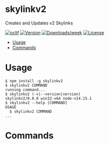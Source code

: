 skylinkv2
=========

Creates and Updates v2 Skylinks

[![oclif](https://img.shields.io/badge/cli-oclif-brightgreen.svg)](https://oclif.io)
[![Version](https://img.shields.io/npm/v/skylinkv2.svg)](https://npmjs.org/package/skylinkv2)
[![Downloads/week](https://img.shields.io/npm/dw/skylinkv2.svg)](https://npmjs.org/package/skylinkv2)
[![License](https://img.shields.io/npm/l/skylinkv2.svg)](https://github.com/dghelm/skylinkv2-cli-tool/blob/master/package.json)

<!-- toc -->
* [Usage](#usage)
* [Commands](#commands)
<!-- tocstop -->
# Usage
<!-- usage -->
```sh-session
$ npm install -g skylinkv2
$ skylinkv2 COMMAND
running command...
$ skylinkv2 (-v|--version|version)
skylinkv2/0.0.0 win32-x64 node-v14.15.1
$ skylinkv2 --help [COMMAND]
USAGE
  $ skylinkv2 COMMAND
...
```
<!-- usagestop -->
# Commands
<!-- commands -->

<!-- commandsstop -->

